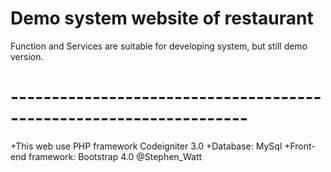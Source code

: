# Demo system website of restaurant

Function and Services are suitable for developing system, but still demo version.
# -------------------------------------------------------------------

+This web use PHP framework Codeigniter 3.0
+Database: MySql
+Front-end framework: Bootstrap 4.0
@Stephen_Watt
